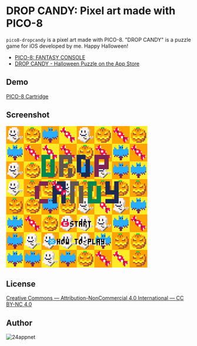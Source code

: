DROP CANDY: Pixel art made with PICO-8
====

`pico8-dropcandy` is a pixel art made with PICO-8. "DROP CANDY" is a puzzle game for iOS developed by me. Happy Halloween!

- [PICO\-8: FANTASY CONSOLE](https://www.lexaloffle.com/pico-8.php)
- [DROP CANDY \- Halloween Puzzle on the App Store](https://itunes.apple.com/app/id564646020?mt=8)

## Demo

[PICO\-8 Cartridge](https://24appnet.github.io/pico8-dropcandy/)

## Screenshot

![](https://raw.githubusercontent.com/24appnet/pico8-dropcandy/master/screenshot.png)

## License

[Creative Commons — Attribution\-NonCommercial 4\.0 International — CC BY\-NC 4\.0](https://creativecommons.org/licenses/by-nc/4.0/)

## Author

![24appnet](https://github.com/24appnet)